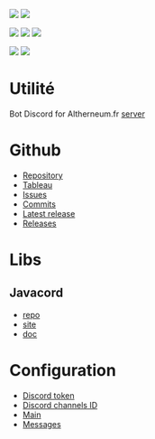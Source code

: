 <a href=""><img src="https://img.shields.io/github/commit-activity/m/Altherneum/bot?color=red&style=for-the-badge"></a>
<a href=""><img src="https://img.shields.io/github/last-commit/Altherneum/bot?color=red&style=for-the-badge"></a>

<a href=""><img src="https://img.shields.io/github/stars/Altherneum?color=red&style=for-the-badge"></a>
<a href=""><img src="https://img.shields.io/github/stars/Altherneum/bot?color=red&label=repo%20stars&style=for-the-badge"></a>
<a href=""><img src="https://img.shields.io/github/contributors/Altherneum/bot?style=for-the-badge"></a>

<a href=""><img src="https://img.shields.io/github/languages/code-size/Altherneum/bot?color=red"></a>
<a href=""><img src="https://img.shields.io/github/repo-size/Altherneum/bot?color=red"></a>

# Utilité
Bot Discord for Altherneum.fr [server](https://doc.altherneum.fr/github/server)

# Github
- [Repository](https://github.com/Altherneum/bot)
- [Tableau](https://github.com/orgs/Altherneum/projects/2/)
- [Issues](https://github.com/Altherneum/bot/issues)
- [Commits](https://github.com/Altherneum/bot/commits/main)
- [Latest release](https://github.com/Altherneum/bot/releases/latest)
- [Releases](https://github.com/Altherneum/bot/releases)

# Libs
## Javacord
- [repo](https://github.com/Javacord/Javacord)
- [site](https://javacord.org/)
- [doc](https://javadoc.io/doc/org.javacord/javacord-api)

# Configuration
- [Discord token](https://github.com/Altherneum/server/blob/main/DiscordBot/data/tokens.yml)
- [Discord channels ID](https://github.com/Altherneum/bot/blob/main/src/main/java/Altherneum/fr/main/IDs.java)
- [Main](https://github.com/Altherneum/bot/blob/main/src/main/java/Altherneum/fr/main/main.java)
- [Messages](https://github.com/Altherneum/bot/blob/main/src/main/java/Altherneum/fr/api/messages.java)
